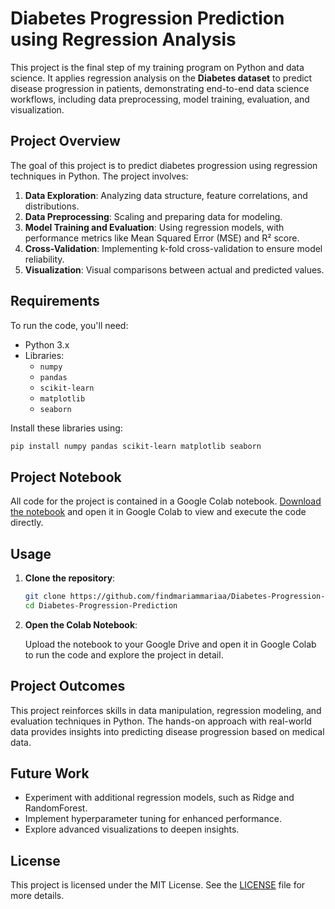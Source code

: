 # Diabetes Progression Prediction using Regression Analysis

This project is the final step of my training program on Python and data science. It applies regression analysis on the **Diabetes dataset** to predict disease progression in patients, demonstrating end-to-end data science workflows, including data preprocessing, model training, evaluation, and visualization.

## Project Overview

The goal of this project is to predict diabetes progression using regression techniques in Python. The project involves:

1. **Data Exploration**: Analyzing data structure, feature correlations, and distributions.
2. **Data Preprocessing**: Scaling and preparing data for modeling.
3. **Model Training and Evaluation**: Using regression models, with performance metrics like Mean Squared Error (MSE) and R² score.
4. **Cross-Validation**: Implementing k-fold cross-validation to ensure model reliability.
5. **Visualization**: Visual comparisons between actual and predicted values.

## Requirements

To run the code, you'll need:

- Python 3.x
- Libraries:
  - `numpy`
  - `pandas`
  - `scikit-learn`
  - `matplotlib`
  - `seaborn`

Install these libraries using:

```bash
pip install numpy pandas scikit-learn matplotlib seaborn
```

## Project Notebook

All code for the project is contained in a Google Colab notebook. [Download the notebook](link-to-notebook) and open it in Google Colab to view and execute the code directly.

## Usage

1. **Clone the repository**:

    ```bash
    git clone https://github.com/findmariammariaa/Diabetes-Progression-Prediction.git
    cd Diabetes-Progression-Prediction
    ```

2. **Open the Colab Notebook**:

   Upload the notebook to your Google Drive and open it in Google Colab to run the code and explore the project in detail.

## Project Outcomes

This project reinforces skills in data manipulation, regression modeling, and evaluation techniques in Python. The hands-on approach with real-world data provides insights into predicting disease progression based on medical data.

## Future Work

- Experiment with additional regression models, such as Ridge and RandomForest.
- Implement hyperparameter tuning for enhanced performance.
- Explore advanced visualizations to deepen insights.

## License

This project is licensed under the MIT License. See the [LICENSE](LICENSE) file for more details.
